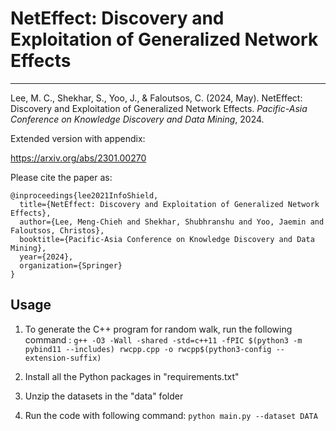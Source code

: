 # NetEffect: Discovery and Exploitation of Generalized Network Effects

------------

Lee, M. C., Shekhar, S., Yoo, J., & Faloutsos, C. (2024, May). NetEffect: Discovery and Exploitation of Generalized Network Effects. *Pacific-Asia Conference on Knowledge Discovery and Data Mining*, 2024.

Extended version with appendix:

https://arxiv.org/abs/2301.00270

Please cite the paper as:

    @inproceedings{lee2021InfoShield,
      title={NetEffect: Discovery and Exploitation of Generalized Network Effects},
      author={Lee, Meng-Chieh and Shekhar, Shubhranshu and Yoo, Jaemin and Faloutsos, Christos},
      booktitle={Pacific-Asia Conference on Knowledge Discovery and Data Mining},
      year={2024},
      organization={Springer}
    }


## Usage
1. To generate the C++ program for random walk, run the following command :
`g++ -O3 -Wall -shared -std=c++11 -fPIC $(python3 -m pybind11 --includes) rwcpp.cpp -o rwcpp$(python3-config --extension-suffix)`

2. Install all the Python packages in "requirements.txt"

3. Unzip the datasets in the "data" folder

4. Run the code with following command:
`python main.py --dataset DATA`
